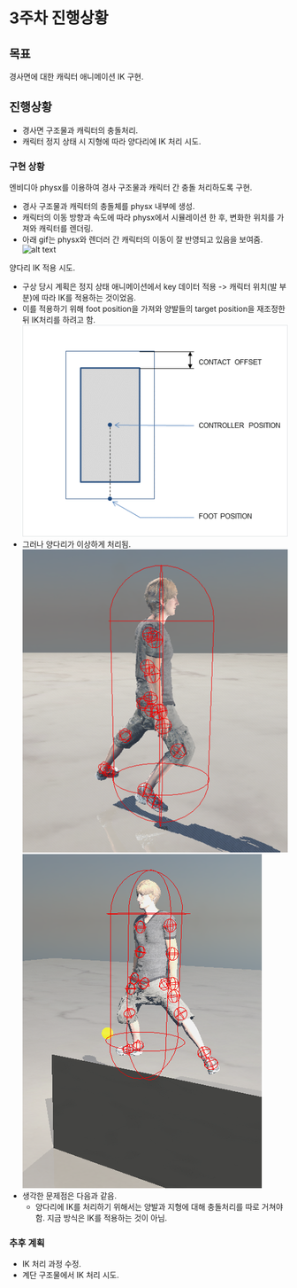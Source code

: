 # 3주차 진행상황

## 목표

경사면에 대한 캐릭터 애니메이션 IK 구현.

## 진행상황

- 경사면 구조물과 캐릭터의 충돌처리.
- 캐릭터 정지 상태 시 지형에 따라 양다리에 IK 처리 시도.

### 구현 상황

엔비디아 physx를 이용하여 경사 구조물과 캐릭터 간 충돌 처리하도록 구현.
- 경사 구조물과 캐릭터의 충돌체를 physx 내부에 생성.
- 캐릭터의 이동 방향과 속도에 따라 physx에서 시뮬레이션 한 후, 변화한 위치를 가져와 캐릭터를 렌더링.
- 아래 gif는 physx와 렌더러 간 캐릭터의 이동이 잘 반영되고 있음을 보여줌.     
![alt text](physx부착.gif)

양다리 IK 적용 시도.
- 구상 당시 계획은 정지 상태 애니메이션에서 key 데이터 적용 -> 캐릭터 위치(발 부분)에 따라 IK를 적용하는 것이었음.
- 이를 적용하기 위해 foot position을 가져와 양발들의 target position을 재조정한 뒤 IK처리를 하려고 함.   
![alt text](image-7.png)    
- 그러나 양다리가 이상하게 처리됨.
![alt text](image-5.PNG)    
![alt text](image-6.PNG)    
- 생각한 문제점은 다음과 같음.
    - 양다리에 IK를 처리하기 위해서는 양발과 지형에 대해 충돌처리를 따로 거쳐야 함. 지금 방식은 IK를 적용하는 것이 아님.

### 추후 계획
- IK 처리 과정 수정.
- 계단 구조물에서 IK 처리 시도.
